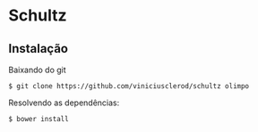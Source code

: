 # Schultz

## Instalação
Baixando do git
```shell
$ git clone https://github.com/viniciusclerod/schultz olimpo
```
Resolvendo as dependências:
```javascript
$ bower install
```
